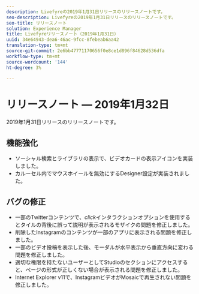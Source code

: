 ```yaml
---
description: Livefyreの2019年1月31日リリースのリリースノートです。
seo-description: Livefyreの2019年1月31日リリースのリリースノートです。
seo-title: リリースノート
solution: Experience Manager
title: Livefyreリリースノート（2019年1月31日）
uuid: 34e64943-dea6-46ac-9fcc-8febeab6aa42
translation-type: tm+mt
source-git-commit: 2e6bb47771170656f0e8ce1d896f84628d536dfa
workflow-type: tm+mt
source-wordcount: '144'
ht-degree: 3%

---
```



# リリースノート — 2019年1月32日

2019年1月31日リリースのリリースノートです。

## 機能強化

* ソーシャル検索とライブラリの表示で、ビデオカードの表示アイコンを実装しました。
* カルーセル内でマウスホイールを無効にするDesigner設定が実装されました。

## バグの修正

* 一部のTwitterコンテンツで、*click*&#x200B;インタラクションオプションを使用するとタイルの背後に誤って説明が表示されるモザイクの問題を修正しました。
* 削除したInstagramのコンテンツが一部のアプリに表示される問題を修正しました。
* 一部のビデオ投稿を表示した後、モーダルが水平表示から垂直方向に変わる問題を修正しました。
* 適切な権限を持たないユーザーとしてStudioのセクションにアクセスすると、ページの形式が正しくない場合が表示される問題を修正しました。
* Internet Explorer v11で、InstagramビデオがMosaicで再生されない問題を修正しました。
